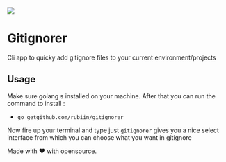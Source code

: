 <img src="https://www.devteam.space/wp-content/uploads/2017/03/gopher_head-min.png"/>

# Gitignorer
Cli app to quicky add gitignore files to your current environment/projects


## Usage

Make sure golang s installed on your machine. After that you can run the command to install :

* `go getgithub.com/rubiin/gitignorer`

Now fire up your terminal and type just `gitignorer` gives you a nice select interface from which you can choose what you want in gitignore

Made with ❤️ with opensource.
